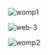 ![womp1](https://github.com/user-attachments/assets/6110c2f4-e639-4c13-b928-3a225e03d8ef)

![web-3](https://github.com/user-attachments/assets/306a631c-4fdc-4a98-bb7c-8147987d2875)

![womp2](https://github.com/user-attachments/assets/1b5342eb-8413-4c63-a7f9-0deaf86f7b81)

